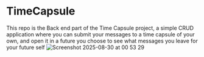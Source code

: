 # TimeCapsule
This repo is the Back end part of the Time Capsule project, a simple CRUD application where you can submit your messages to a time capsule of your own, and open it in a future you choose to see what messages you leave for your future self
![Screenshot 2025-08-30 at 00 53 29](https://github.com/user-attachments/assets/4f4b44c2-6766-45d4-80ea-419a305cc6d2)
